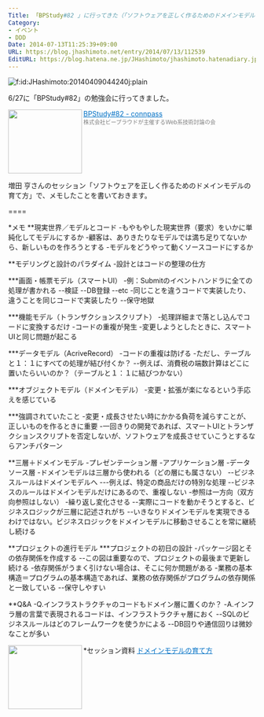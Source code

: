 ```yaml
---
Title: 「BPStudy#82 」に行ってきた（「ソフトウェアを正しく作るためのドメインモデルの育て方」by ギルドワークス株式会社増田 亨さん）
Category:
- イベント
- DDD
Date: 2014-07-13T11:25:39+09:00
URL: https://blog.jhashimoto.net/entry/2014/07/13/112539
EditURL: https://blog.hatena.ne.jp/JHashimoto/jhashimoto.hatenadiary.jp/atom/entry/12921228815728030601
---
```


<p><img class="hatena-fotolife" title="f:id:JHashimoto:20140409044240j:plain" src="http://cdn-ak.f.st-hatena.com/images/fotolife/J/JHashimoto/20140409/20140409044240.jpg" alt="f:id:JHashimoto:20140409044240j:plain" /></p>

6/27に「BPStudy#82」の勉強会に行ってきました。
<p>
<a href="http://bpstudy.connpass.com/event/6773/" target="_blank"><img class="alignleft" align="left" border="0" src="http://capture.heartrails.com/150x130/shadow?http://bpstudy.connpass.com/event/6773/" alt="" width="150" height="130" /></a><a style="color:#0070C5;" href="http://bpstudy.connpass.com/event/6773/" target="_blank">BPStudy#82 - connpass</a><a href="http://b.hatena.ne.jp/entry/http://bpstudy.connpass.com/event/6773/" target="_blank"><img border="0" src="http://b.hatena.ne.jp/entry/image/http://bpstudy.connpass.com/event/6773/" alt="" /></a><br><span style="color: #808080;font-size: 80%;">株式会社ビープラウドが主催するWeb系技術討論の会</span><br style="clear:both;" />
</p>
増田 亨さんのセッション「ソフトウェアを正しく作るためのドメインモデルの育て方」で、メモしたことを書いておきます。

====

*メモ
**現実世界／モデルとコード
-もやもやした現実世界（要求）をいかに単純化してモデルにするか
-顧客は、ありきたりなモデルでは満ち足りてないから、新しいものを作ろうとする
-モデルをどうやって動くソースコードにするか

**モデリングと設計のパラダイム
-設計とはコードの整理の仕方

***画面・帳票モデル（スマートUI）
-例：Submitのイベントハンドラに全ての処理が書かれる
--検証
--DB登録
--etc
-同じことを違うコードで実装したり、違うことを同じコードで実装したり
--保守地獄

***機能モデル（トランザクションスクリプト）
-処理詳細まで落とし込んでコードに変換するだけ
-コードの重複が発生
-変更しようとしたときに、スマートUIと同じ問題が起こる

***データモデル（AcriveRecord）
-コードの重複は防げる
-ただし、テーブルと１：１にすべての処理が結び付くか？
--例えば、消費税の端数計算はどこに置いたらいいのか？（テーブルと１：１に結びつかない）

***オブジェクトモデル（ドメインモデル）
-変更・拡張が楽になるという手応えを感じている

***強調されていたこと
-変更・成長させたい時にかかる負荷を減らすことが、正しいものを作るときに重要
-一回きりの開発であれば、スマートUIとトランザクションスクリプトを否定しないが、ソフトウェアを成長させていこうとするならアンチパターン

**三層＋ドメインモデル
-プレゼンテーション層
-アプリケーション層
-データソース層
-ドメインモデルは三層から使われる（どの層にも属さない）
--ビジネスルールはドメインモデルへ
---例えば、特定の商品だけの特別な処理
--ビジネスのルールはドメインモデルだけにあるので、重複しない
-参照は一方向（双方向参照はしない）
-繰り返し変化させる
--実際にコードを動かそうとすると、ビジネスロジックが三層に記述されがち
--いきなりドメインモデルを実現できるわけではない。ビジネスロジックをドメインモデルに移動させることを常に継続し続ける

**プロジェクトの進行モデル
***プロジェクトの初日の設計
-パッケージ図とその依存関係を作成する
--この図は重要なので、プロジェクトの最後まで更新し続ける
-依存関係がうまく引けない場合は、そこに何か問題がある
-業務の基本構造＝プログラムの基本構造であれば、業務の依存関係がプログラムの依存関係と一致している
--保守しやすい

**Q&A
-Q.インフラストラクチャのコードもドメイン層に置くのか？
-A.インフラ層の言葉で表現されるコードは、インフラストラクチャ層におく
--SQLのビジネスルールはどのフレームワークを使うかによる
--DB回りや通信回りは微妙なことが多い

*セッション資料
<a href="http://www.slideshare.net/masuda220/ss-36548248" target="_blank"><img class="alignleft" align="left" border="0" src="http://capture.heartrails.com/150x130/shadow?http://www.slideshare.net/masuda220/ss-36548248" alt="" width="150" height="130" /></a><a style="color:#0070C5;" href="http://www.slideshare.net/masuda220/ss-36548248" target="_blank">ドメインモデルの育て方</a><a href="http://b.hatena.ne.jp/entry/http://www.slideshare.net/masuda220/ss-36548248" target="_blank"><img border="0" src="http://b.hatena.ne.jp/entry/image/http://www.slideshare.net/masuda220/ss-36548248" alt="" /></a><br style="clear:both;" />
